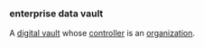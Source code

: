 ### enterprise data vault

<p class="c8"><span>A </span><span class="c2"><a class="c3" href="#h.cz29glapo2tg">digital vault</a></span><span>&nbsp;whose </span><span class="c2"><a class="c3" href="#h.gemoqe2m303z">controller</a></span><span>&nbsp;is an </span><span class="c2"><a class="c3" href="#h.z27mp1358pi9">organization</a></span><span class="c0">.</span></p>